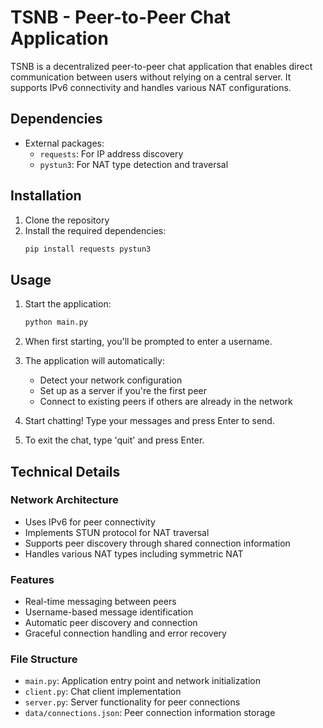 # TSNB - Peer-to-Peer Chat Application

TSNB is a decentralized peer-to-peer chat application that enables direct communication between users without relying on a central server. It supports IPv6 connectivity and handles various NAT configurations.

## Dependencies

- External packages:
  - `requests`: For IP address discovery
  - `pystun3`: For NAT type detection and traversal

## Installation

1. Clone the repository
2. Install the required dependencies:
   ```bash
   pip install requests pystun3
   ```

## Usage

1. Start the application:

   ```bash
   python main.py
   ```

2. When first starting, you'll be prompted to enter a username.

3. The application will automatically:

   - Detect your network configuration
   - Set up as a server if you're the first peer
   - Connect to existing peers if others are already in the network

4. Start chatting! Type your messages and press Enter to send.

5. To exit the chat, type 'quit' and press Enter.

## Technical Details

### Network Architecture

- Uses IPv6 for peer connectivity
- Implements STUN protocol for NAT traversal
- Supports peer discovery through shared connection information
- Handles various NAT types including symmetric NAT

### Features

- Real-time messaging between peers
- Username-based message identification
- Automatic peer discovery and connection
- Graceful connection handling and error recovery

### File Structure

- `main.py`: Application entry point and network initialization
- `client.py`: Chat client implementation
- `server.py`: Server functionality for peer connections
- `data/connections.json`: Peer connection information storage
